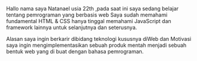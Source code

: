 Hallo nama saya Natanael usia 22th ,pada saat ini saya sedang belajar tentang pemrograman yang berbasis web
Saya sudah memahami fundamental HTML & CSS hanya tinggal memahami JavaScript dan framework lainnya untuk selanjutnya dan seterusnya.

Alasan saya ingin berkarir dibidang teknologi kususnya diWeb dan Motivasi saya ingin mengimplementasikan sebuah produk mentah menjadi sebuah bentuk web yang di buat dengan bahasa pemrograman.
